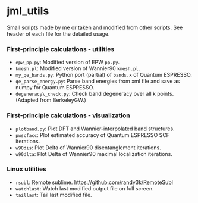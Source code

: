 # jml\_utils

Small scripts made by me or taken and modified from other scripts.
See header of each file for the detailed usage.

### First-principle calculations - utilities
* `epw_pp.py`: Modified version of EPW `pp.py`.
* `kmesh.pl`: Modified version of Wannier90 `kmesh.pl`.
* `my_qe_bands.py`: Python port (partial) of `bands.x` of Quantum ESPRESSO.
* `qe_parse_energy.py`: Parse band energies from xml file and save as numpy for Quantum ESPRESSO.
* `degeneracy\_check.py`: Check band degeneracy over all k points. (Adapted from BerkeleyGW.)

### First-principle calculations - visualization
* `plotband.py`: Plot DFT and Wannier-interpolated band structures.
* `pwscfacc`: Plot estimated accuracy of Quantum ESPRESSO SCF iterations.
* `w90dis`: Plot Delta of Wannier90 disentanglement iterations.
* `w90dlta`: Plot Delta of Wannier90 maximal localization iterations.

### Linux utilities
* `rsubl`: Remote sublime. https://github.com/randy3k/RemoteSubl
* `watchlast`: Watch last modified output file on full screen.
* `taillast`: Tail last modified file.
